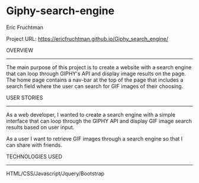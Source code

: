 # Giphy-search-engine

Eric Fruchtman

Project URL: https://ericfruchtman.github.io/Giphy_search_engine/

OVERVIEW
______________
The main purpose of this project is to create a website with a search engine that can loop through GIPHY's API and display image results on the page. 
The home page contains a nav-bar at the top of the page that includes a search field where the user can search for GIF images of their choosing.

USER STORIES
_______________
As a web developer, I wanted to create a search engine with a simple interface that can loop through the GIPHY API and display GIF image search results based on user input.

As a user I want to retrieve GIF images through a search engine so that I can share with friends.

TECHNOLOGIES USED
___________________
HTML/CSS/Javascript/Jquery/Bootstrap
